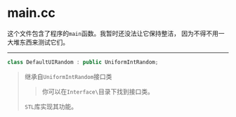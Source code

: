 # main.cc

这个文件包含了程序的`main`函数。我暂时还没法让它保持整洁，
因为不得不用一大堆东西来测试它们。

---

```c++
class DefaultUIRandom : public UniformIntRandom;
```

> 继承自`UniformIntRandom`接口类
>
> > 你可以在`Interface\`目录下找到接口类。
>
> `STL`库实现其功能。
